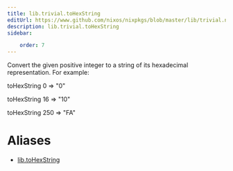 ```yaml
---
title: lib.trivial.toHexString
editUrl: https://www.github.com/nixos/nixpkgs/blob/master/lib/trivial.nix#L632C17
description: lib.trivial.toHexString
sidebar:

    order: 7
---
```


Convert the given positive integer to a string of its hexadecimal
representation. For example:

toHexString 0 => "0"

toHexString 16 => "10"

toHexString 250 => "FA"


# Aliases

- [lib.toHexString](/nix-doc-comments/reference/lib/lib-toHexString)


